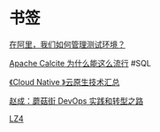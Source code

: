 # 书签

[在阿里，我们如何管理测试环境？](https://mp.weixin.qq.com/s/6IBt-IEO2Ko215PfEwIh-w)

[Apache Calcite 为什么能这么流行](https://mp.weixin.qq.com/s/pwUmwSMWQr5r_w0NBDzjew) #SQL

[《Cloud Native 》云原生技术汇总](https://yq.aliyun.com/articles/563160)

[赵成：蘑菇街 DevOps 实践和转型之路](https://mp.weixin.qq.com/s/5cXgdTJnY1fb7u9Fd-g2SQ)

[LZ4](https://www.amazingkoala.com.cn/Lucene/yasuocunchu/2019/0226/37.html)